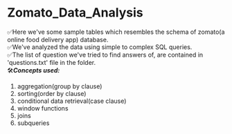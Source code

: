 # Zomato_Data_Analysis
✅Here we've some sample tables which resembles the schema of zomato(a online food delivery app) database.
<br>
✅We've analyzed the data using simple to complex SQL queries.
<br>
✅The list of question we've tried to find answers of, are contained in 'questions.txt' file in the folder.
<br>
🛠️<i><b>Concepts used:</b></i>
1. aggregation(group by clause)
2. sorting(order by clause)
3. conditional data retrieval(case clause)
4. window functions
5. joins
6. subqueries
